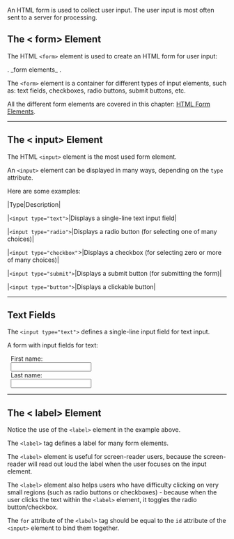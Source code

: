 An HTML form is used to collect user input. The user input is most often sent to a server for processing.


## The < form> Element

The HTML `<form>` element is used to create an HTML form for user input:

<form>  
.  
_form elements_  
.  
</form>


The `<form>` element is a container for different types of input elements, such as: text fields, checkboxes, radio buttons, submit buttons, etc.

All the different form elements are covered in this chapter: [HTML Form Elements](https://www.w3schools.com/html/html_form_elements.asp).

---
## The < input> Element

The HTML `<input>` element is the most used form element.

An `<input>` element can be displayed in many ways, depending on the `type` attribute.

Here are some examples:

|Type|Description|


|`<input type="text">`|Displays a single-line text input field|

|`<input type="radio">`|Displays a radio button (for selecting one of many choices)|

|`<input type="checkbox"`>|Displays a checkbox (for selecting zero or more of many choices)|

|`<input type="submit">`|Displays a submit button (for submitting the form)|

|`<input type="button">`|Displays a clickable button|


---
## Text Fields

The `<input type="text">` defines a single-line input field for text input.

A form with input fields for text:

<form>  
  <label for="fname">First name:</label><br>  
  <input type="text" id="fname" name="fname"><br>  
  <label for="lname">Last name:</label><br>  
  <input type="text" id="lname" name="lname">  
</form>

---

## The < label> Element

Notice the use of the `<label>` element in the example above.

The `<label>` tag defines a label for many form elements.

The `<label>` element is useful for screen-reader users, because the screen-reader will read out loud the label when the user focuses on the input element.

The `<label>` element also helps users who have difficulty clicking on very small regions (such as radio buttons or checkboxes) - because when the user clicks the text within the `<label>` element, it toggles the radio button/checkbox.

The `for` attribute of the `<label>` tag should be equal to the `id` attribute of the `<input>` element to bind them together.



